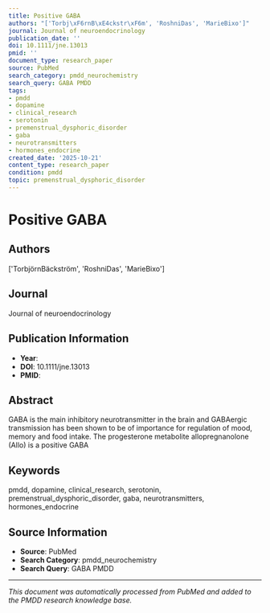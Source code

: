 ```yaml
---
title: Positive GABA
authors: "['Torbj\xF6rnB\xE4ckstr\xF6m', 'RoshniDas', 'MarieBixo']"
journal: Journal of neuroendocrinology
publication_date: ''
doi: 10.1111/jne.13013
pmid: ''
document_type: research_paper
source: PubMed
search_category: pmdd_neurochemistry
search_query: GABA PMDD
tags:
- pmdd
- dopamine
- clinical_research
- serotonin
- premenstrual_dysphoric_disorder
- gaba
- neurotransmitters
- hormones_endocrine
created_date: '2025-10-21'
content_type: research_paper
condition: pmdd
topic: premenstrual_dysphoric_disorder
---
```


# Positive GABA

## Authors
['TorbjörnBäckström', 'RoshniDas', 'MarieBixo']

## Journal
Journal of neuroendocrinology

## Publication Information
- **Year**: 
- **DOI**: 10.1111/jne.13013
- **PMID**: 

## Abstract
GABA is the main inhibitory neurotransmitter in the brain and GABAergic transmission has been shown to be of importance for regulation of mood, memory and food intake. The progesterone metabolite allopregnanolone (Allo) is a positive GABA

## Keywords
pmdd, dopamine, clinical_research, serotonin, premenstrual_dysphoric_disorder, gaba, neurotransmitters, hormones_endocrine

## Source Information
- **Source**: PubMed
- **Search Category**: pmdd_neurochemistry
- **Search Query**: GABA PMDD

---
*This document was automatically processed from PubMed and added to the PMDD research knowledge base.*
